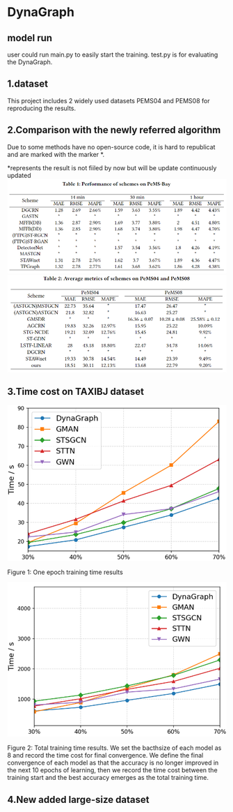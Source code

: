 # DynaGraph
## model run
user could run main.py to easily start the training.
test.py is for evaluating the DynaGraph.
## 1.dataset
This project includes 2 widely used datasets PEMS04 and PEMS08 for reproducing the results.
## 2.Comparison with the newly referred algorithm
Due to some methods have no open-source code, it is hard to republicat and are marked with the marker *.

*represents the result is not fiiled by now but will be update continuously updated
![image](https://github.com/re-plicate/DynaGraph/blob/main/Fig/Tab1.png)
![image](https://github.com/re-plicate/DynaGraph/blob/main/Fig/Tab2.png)
## 3.Time cost on TAXIBJ dataset
![image](https://github.com/re-plicate/DynaGraph/blob/main/Fig/Fig1.png)

Figure 1: One epoch training time results

![image](https://github.com/re-plicate/DynaGraph/blob/main/Fig/Fig2.png)

Figure 2: Total training time results. We set the bacthsize of each model as 8 and record the time cost for final convergence. We define the final convergence of each model as that the accuracy is no longer improved in the next 10 epochs of learning, then we record the time cost between the training start and the best accuracy emerges as the total training time.
## 4.New added large-size dataset
